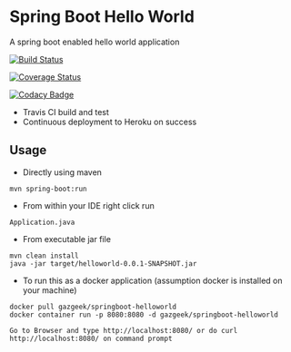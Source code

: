 # Spring Boot Hello World

A spring boot enabled hello world application

[![Build Status](https://travis-ci.org/s422346963/springboot-helloworld.svg?branch=master)](https://travis-ci.org/s422346963/springboot-helloworld.svg?branch=master)

[![Coverage Status](https://coveralls.io/repos/gazgeek/springboot-helloworld/badge.svg)](https://coveralls.io/r/gazgeek/springboot-helloworld)

[![Codacy Badge](https://app.codacy.com/project/badge/Grade/261472330eb84ce8b43607fef1a77fda)](https://www.codacy.com/manual/s422346963/springboot-helloworld?utm_source=github.com&amp;utm_medium=referral&amp;utm_content=s422346963/springboot-helloworld&amp;utm_campaign=Badge_Grade)

- Travis CI build and test
- Continuous deployment to Heroku on success

## Usage

- Directly using maven
```
mvn spring-boot:run
```

- From within your IDE right click run 
```
Application.java
```

- From executable jar file
```
mvn clean install
java -jar target/helloworld-0.0.1-SNAPSHOT.jar
```

- To run this as a docker application (assumption docker is installed on your machine)
```
docker pull gazgeek/springboot-helloworld
docker container run -p 8080:8080 -d gazgeek/springboot-helloworld

Go to Browser and type http://localhost:8080/ or do curl http://localhost:8080/ on command prompt
```



